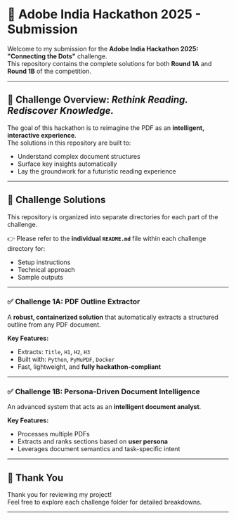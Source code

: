# 🎯 Adobe India Hackathon 2025 - Submission

Welcome to my submission for the **Adobe India Hackathon 2025: "Connecting the Dots"** challenge.  
This repository contains the complete solutions for both **Round 1A** and **Round 1B** of the competition.

---

## 🧠 Challenge Overview: *Rethink Reading. Rediscover Knowledge.*

The goal of this hackathon is to reimagine the PDF as an **intelligent, interactive experience**.  
The solutions in this repository are built to:
- Understand complex document structures
- Surface key insights automatically
- Lay the groundwork for a futuristic reading experience

---

## 📂 Challenge Solutions

This repository is organized into separate directories for each part of the challenge.

👉 Please refer to the **individual `README.md`** file within each challenge directory for:
- Setup instructions
- Technical approach
- Sample outputs

---

### ✅ Challenge 1A: PDF Outline Extractor

A **robust, containerized solution** that automatically extracts a structured outline from any PDF document.

**Key Features:**
- Extracts: `Title`, `H1`, `H2`, `H3`
- Built with: `Python`, `PyMuPDF`, `Docker`
- Fast, lightweight, and **fully hackathon-compliant**

---

### ✅ Challenge 1B: Persona-Driven Document Intelligence

An advanced system that acts as an **intelligent document analyst**.

**Key Features:**
- Processes multiple PDFs
- Extracts and ranks sections based on **user persona**
- Leverages document semantics and task-specific intent

---

## 🙏 Thank You

Thank you for reviewing my project!  
Feel free to explore each challenge folder for detailed breakdowns.

---
